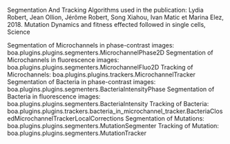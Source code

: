 Segmentation And Tracking Algorithms used in the publication: 
Lydia Robert, Jean Ollion, Jérôme Robert, Song Xiahou, Ivan Matic et Marina Elez, 2018. Mutation Dynamics and fitness effected followed in single cells, Science

Segmentation of Microchannels in phase-contrast images: boa.plugins.plugins.segmenters.MicrochannelPhase2D
Segmentation of Microchannels in fluorescence images: boa.plugins.plugins.segmenters.MicrochannelFluo2D
Tracking of Microchannels: boa.plugins.plugins.trackers.MicrochannelTracker
Segmentation of Bacteria in phase-contrast images: boa.plugins.plugins.segmenters.BacteriaIntensityPhase
Segmentation of Bacteria in fluorescence images: boa.plugins.plugins.segmenters.BacteriaIntensity
Tracking of Bacteria: boa.plugins.plugins.trackers.bacteria_in_microchannel_tracker.BacteriaClosedMicrochannelTrackerLocalCorrections
Segmentation of Mutations: boa.plugins.plugins.segmenters.MutationSegmenter
Tracking of Mutation: boa.plugins.plugins.segmenters.MutationTracker
